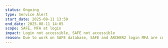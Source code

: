 ```yaml
---
status: Ongoing
type: Service Alert
start_date: 2025-08-11 13:50
end_date: 2025-08-11 14:05
scope: SAFE, MFA at login
impact: Login not accessible, SAFE not accessible
reason: Due to work on SAFE database, SAFE and ARCHER2 login MFA are currently unavailable
---
```

